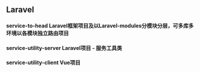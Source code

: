 ## Laravel
#### service-to-head Laravel框架项目及以Laravel-modules分模块分层，可多库多环境以各模块独立路由项目

#### service-utility-server Laravel项目 - 服务工具类

#### service-utility-client Vue项目